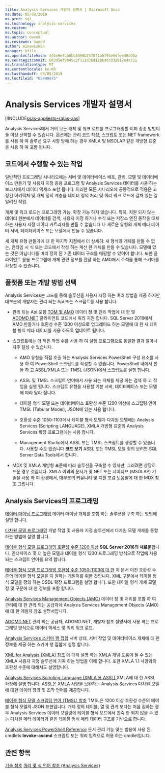 ```yaml
---
title: Analysis Services 개발자 설명서 | Microsoft Docs
ms.date: 05/08/2018
ms.prod: sql
ms.technology: analysis-services
ms.custom: ''
ms.topic: conceptual
ms.author: owend
ms.reviewer: owend
author: minewiskan
manager: kfile
ms.openlocfilehash: 44be6e7ab0bb3598b2478f1a5f94e64fee48d05a
ms.sourcegitcommit: 603d5ef9b45c2f111d36d11864dc032917e4a321
ms.translationtype: MT
ms.contentlocale: ko-KR
ms.lasthandoff: 05/08/2019
ms.locfileid: "65449975"
---
```

# <a name="analysis-services-developer-documentation"></a>Analysis Services 개발자 설명서
[!INCLUDE[ssas-appliesto-sqlas-aas](../includes/ssas-appliesto-sqlas-aas.md)]

Analysis Services에서 거의 모든 개체 및 워크 로드를 프로그래밍할 이며 종종 방법이 둘 이상 선택할 수 있습니다.  옵션에는 관리 코드 작성, 스크립트 또는.NET framework를 사용 하 여 솔루션 요구 사항 방해 하는 경우 XMLA 및 MSOLAP 같은 개방형 표준을 사용 하 여 포함 됩니다.

## <a name="what-you-can-accomplish-in-code"></a>코드에서 수행할 수 있는 작업
일반적인 프로그래밍 시나리오에는 서버 및 데이터베이스 배포, 관리, 모델 및 데이터베이스 만들기 및 사용자 지정 응용 프로그램 및 Analysis Services 데이터를 사용 하는 보고서에서 데이터 액세스 포함 됩니다. 이러한 모든 시나리오에 공통적으로 적용은 고정된 아키텍처 및 개체 정의 계층을 데이터 정의 처리 및 쿼리 워크 로드에 걸쳐 있는 잘 알려진 작업.

개체 및 워크 로드는 프로그래밍 가능, 확장 가능 하지 않습니다. 특히, 지원 되지 않는 데이터 원본에서 데이터를 검색, 사용자 지정 하거나 수식 또는 저장소 엔진 동작을 대체 하는 사용자 지정 데이터 카트리지를 만들 수 없습니다 나 새로운 유형의 개체 메타 데이터 서버, 데이터베이스 또는 모델에서 만들 수 있습니다.

새 개체 유형 만들기에 대 한 마지막 지점에서 더 상세히: 새 형식의 개체를 만들 수 없는, 런타임 시 식 또는 코드에서 작성 하는 계산 된 개체를 만들 수 있습니다. 모델에 있는 것은 아닙니다를 미리 정의 된 기존 데이터 구조를 매핑할 수 있어야 합니다. 또한 클라이언트 응용 프로그램에 개체 관련 정보를 전달 하는 AMO에서 주석을 통해 스키마를 확장할 수 있습니다.

## <a name="choose-a-platform-or-approach-to-development"></a>플랫폼 또는 개발 방법 선택
Analysis Services는 코드를 통해 솔루션을 사용자 지정 하는 여러 방법을 제공 하지만 대부분의 개발자는 관리 되는 Api 또는 스크립트를 사용 합니다.

- 관리 되는 Api 포함 [TOM 및 AMO](http://msdn.microsoft.com/library/mt436122.aspx) 데이터 정 및 관리 작업에 대 한 및 [ADOMD.NET](http://msdn.microsoft.com/library/mt465769.aspx) 클라이언트 코드에서 쿼리 지원 합니다. SQL Server 2016에서 AMO 만들거나 호환성 수준 1200 이상으로 업그레이드 하는 모델에 대 한 새 테이블 형식 메타 데이터를 사용 하도록 업데이트 됩니다.

- 스크립트에는 더 적은 작업 수를 사용 하 여 실행 프로그램으로 동일한 결과 얼마나 자주 달성 수 있습니다.

  - AMO 유형을 직접 호출 하는 Analysis Services PowerShell 구성 요소를 사용 하 여 PowerShell 스크립트를 작성할 수 있습니다. PowerShell 내에서 만들 하 고 ASSL/XMLA 또는 TMSL (JSON)에서 스크립트를 실행 합니다.

  - ASSL 및 TMSL 스크립트 언어에서 사용 되는 개체를 제공 하는 검색 하 고 작업을 실행 됩니다. 스크립트 유형을 사용할 기본 서버, 데이터베이스 또는 모델에 따라 달라 집니다.

  - 테이블 형식 모델 또는 데이터베이스 호환성 수준 1200 이상에 스크립팅 언어 TMSL (Tabular Model), JSON에 있는 사용 합니다.

  - 호환성 수준 1050-1103에서 테이블 형식 모델과 다차원 모델에는 Analysis Services (Scripting LANGUAGE), XMLA 개방형 표준의 Analysis Services 확장 프로그램에는 사용 합니다.

  - Management Studio에서 ASSL 또는 TMSL 스크립트를 생성할 수 있습니다. 사용할 수도 있습니다 **코드 보기** ASSL 또는 TMSL 모델 정의 보려면 SQL Server Data Tools에서 합니다.

- MDX 및 XMLA 개방형 표준에 따라 솔루션을 구축할 수 있지만, 그러려면 상당히 드문 경우 것입니다. XMLA 이외의 문서가 및.NET 또는 네이티브 (MSOLAP) 기술을 사용 하 여 환경에서, 대부분의 커뮤니티 및 지원 포럼 도움말에 대 한 MDX 참조 그립니다.

## <a name="programming-in-analysis-services"></a>Analysis Services의 프로그래밍
[데이터 마이닝 프로그래밍](../analysis-services/data-mining/data-mining-programming.md) 데이터 마이닝 개체를 포함 하는 솔루션을 구축 하는 방법에 설명 합니다.

[다차원 모델 프로그래밍](../analysis-services/multidimensional-models/multidimensional-model-programming.md) 개발 작업 및 사용자 지정 솔루션에서 다차원 모델 개체를 통합 하는 방법에 설명 합니다.

[테이블 형식 모델 프로그래밍 호환성 수준 1200 이상](../analysis-services/tabular-model-programming-compatibility-level-1200/tabular-model-programming-for-compatibility-level-1200.md)
**SQL Server 2016의 새로운**합니다.  인터페이스 및 더 높은 모델과 테이블 형식 1200 프로그래밍 방식으로 작업에 사용 되는 스크립트 언어를 요약 합니다.

[테이블 형식 모델 프로그래밍 호환성 수준 1050-1103에 대 한](../analysis-services/tabular-model-programming-compatibility-levels-1050-1103/tabular-model-programming-for-compatibility-levels-1050-through-1103.md) 이 문서 이전 호환성 수준의 테이블 형식 모델을 지 원하는 개발자를 위한 것입니다. XML 구문에서 테이블 형식 모델을 정의 하는 CSDL 확장 프로그램을 설명 합니다. 또한 테이블 형식 개체 모델 정 및 구문에 대 한 정보를 포함 합니다.

[Analysis Services Management Objects (AMO)](https://msdn.microsoft.com/library/mt436122.aspx) 데이터 정 및 처리를 포함 하 여 관리에 대 한 관리 되는 공급자에 Analysis Services Management Objects (AMO)에 대 한 개발자 참조 설명서입니다.

[ADOMD.NET](http://msdn.microsoft.com/library/mt465769.aspx) 관리 되는 공급자, ADOMD.NET, 개발자 참조 설명서에 사용 되는 프로그래밍 방식으로 데이터 액세스 및 쿼리 워크 로드.

[Analysis Services 스키마 행 집합](https://docs.microsoft.com/bi-reference/schema-rowsets/analysis-services-schema-rowsets) 서버 상태, 서버 작업 및 데이터베이스 개체에 대 한 정보를 제공 하는 스키마 행 집합에 설명 합니다.

[XML for Analysis &#40;XMLA&#41; 참조](https://docs.microsoft.com/bi-reference/xmla/xml-for-analysis-xmla-reference) 에 대해 설명 하는 XMLA 개념 도움이 될 수 있는 XMLA 사용자 지정 솔루션에 기여 하는 방법을 이해 합니다. 또한 XMLA 1.1 사양과의 호환성 수준에 대해서도 설명합니다.

[Analysis Services Scripting Language &#40;XMLA 용 ASSL&#41; ](https://docs.microsoft.com/bi-reference/assl/analysis-services-scripting-language-assl-for-xmla) XMLA에 대 한 ASSL 확장에 설명 합니다. ASSL은 XMLA 사양을 보완하는 Analysis Services 다차원 모델에 대한 데이터 정의 및 조작 언어를 제공합니다.

[테이블 형식 모델 스크립팅 언어 &#40;TMSL&#41; 참조](https://docs.microsoft.com/bi-reference/tmsl/tabular-model-scripting-language-tmsl-reference) TMSL은 1200 이상 호환성 수준의 테이블 형식 모델의 JSON 표현입니다. 개체 정의 테이블, 열 및 관계 보다는 처음 접하는 경우 Analysis Services 데이터 모델링에 테이블 형식 모드에서 친숙 한 되지 않을 수 있는 다차원 메타 데이터과 같은 테이블 형식 메타 데이터 구조를 기반으로 합니다.

[Analysis Services PowerShell Reference](../analysis-services/powershell/analysis-services-powershell-reference.md) 문서 관리 기능 및는 범용에 사용 된 cmdlets **Invoke-ascmd** 스크립트 또는 쿼리 입력으로 허용 하는 cmdlet입니다.

## <a name="see-also"></a>관련 항목
[기술 참조](../analysis-services/powershell/technical-reference-ssas.md)
[쿼리 및 식 언어 참조 &#40;Analysis Services&#41;](http://msdn.microsoft.com/library/gg492188.aspx)
